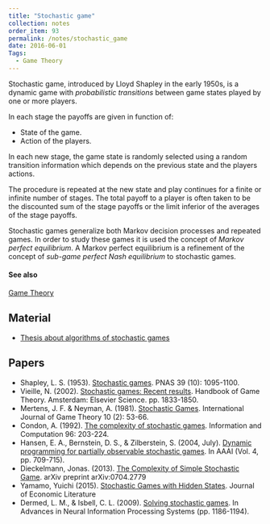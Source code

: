 ```yaml
---
title: "Stochastic game"
collection: notes
order_item: 93
permalink: /notes/stochastic_game
date: 2016-06-01
Tags:
  - Game Theory
---
```


Stochastic game, introduced by Lloyd Shapley in the early 1950s, is a dynamic game with *probabilistic transitions* between game states played by one or more players. 

In each stage the payoffs are given in function of:
* State of the game.
* Action of the players.

In each new stage, the game state is randomly selected using a random transition information which depends on the previous state and the players actions.

The procedure is repeated at the new state and play continues for a finite or infinite number of stages. The total payoff to a player is often taken to be the discounted sum of the stage payoffs or the limit inferior of the averages of the stage payoffs.

Stochastic games generalize both Markov decision processes and repeated games. In order to study these games it is used the concept of *Markov perfect equilibrium*. A Markov perfect equilibrium is a refinement of the concept of *sub-game perfect Nash equilibrium* to stochastic games.


#### See also
[Game Theory](/notes/game_theory)


## Material
* [Thesis about algorithms of stochastic games](http://scholarcommons.usf.edu/cgi/viewcontent.cgi?article=1062&context=etd)


## Papers
* Shapley, L. S. (1953). [Stochastic games](http://www.pnas.org/content/39/10/1095). PNAS 39 (10): 1095-1100.
* Vieille, N. (2002). [Stochastic games: Recent results](https://halshs.archives-ouvertes.fr/docs/00/24/29/96/PDF/2005-06-09-960.pdf). Handbook of Game Theory. Amsterdam: Elsevier Science. pp. 1833-1850.
* Mertens, J. F. & Neyman, A. (1981). [Stochastic Games](). International Journal of Game Theory 10 (2): 53-66.
* Condon, A. (1992). [The complexity of stochastic games](http://www.sciencedirect.com/science/article/pii/089054019290048K). Information and Computation 96: 203-224.
* Hansen, E. A., Bernstein, D. S., & Zilberstein, S. (2004, July). [Dynamic programming for partially observable stochastic games](http://www.aaai.org/Papers/AAAI/2004/AAAI04-112.pdf). In AAAI (Vol. 4, pp. 709-715).
* Dieckelmann, Jonas. (2013). [The Complexity of Simple Stochastic Game](http://arxiv.org/pdf/0704.2779.pdf). arXiv preprint arXiv:0704.2779
* Yamamo, Yuichi (2015). [Stochastic Games with Hidden States](https://economics.sas.upenn.edu/pier/working-paper/2015/stochastic-games-hidden-states). Journal of Economic Literature
* Dermed, L. M., & Isbell, C. L. (2009). [Solving stochastic games](http://www.cc.gatech.edu/~isbell/papers/NIPS2009_1185.pdf). In Advances in Neural Information Processing Systems (pp. 1186-1194).




